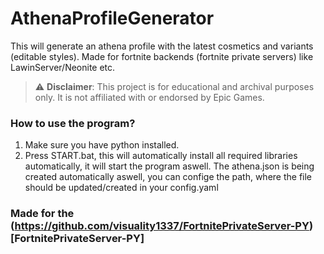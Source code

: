 # AthenaProfileGenerator

This will generate an athena profile with the latest cosmetics and variants (editable styles). Made for fortnite backends (fortnite private servers) like LawinServer/Neonite etc.

> ⚠️ **Disclaimer**: This project is for educational and archival purposes only. It is not affiliated with or endorsed by Epic Games.

### How to use the program?
1. Make sure you have python installed.
2. Press START.bat, this will automatically install all required libraries automatically, it will start the program aswell.
The athena.json is being created automatically aswell, you can confige the path, where the file should be updated/created in your config.yaml

### Made for the (https://github.com/visuality1337/FortnitePrivateServer-PY)[FortnitePrivateServer-PY]
